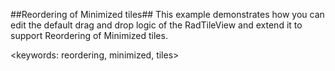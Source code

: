 ##Reordering of Minimized tiles##
This example demonstrates how you can edit the default drag and drop logic of the RadTileView and extend it to support Reordering of Minimized tiles.

<keywords: reordering, minimized, tiles>